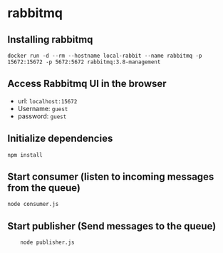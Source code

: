 # rabbitmq

## Installing rabbitmq 

```
docker run -d --rm --hostname local-rabbit --name rabbitmq -p 15672:15672 -p 5672:5672 rabbitmq:3.8-management

```

## Access Rabbitmq UI in the browser


- url: `localhost:15672`
- Username: `guest`
- password: `guest`


## Initialize dependencies

```
npm install

```

## Start consumer (listen to incoming messages from the queue)

```
node consumer.js

```

## Start publisher (Send messages to the queue)

```
    node publisher.js
```
